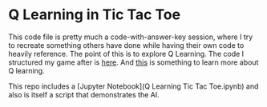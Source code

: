 # Q Learning in Tic Tac Toe

This code file is pretty much a code-with-answer-key session, where I try to recreate something others have done while having their own code to heavily reference. The point of this is to explore Q Learning. The code I structured my game after is [here](https://www.kaggle.com/slobo777/tic-tac-toe-agent-using-q-learning). And [this](https://medium.freecodecamp.org/diving-deeper-into-reinforcement-learning-with-q-learning-c18d0db58efe) is something to learn more about Q learning. 

This repo includes a [Jupyter Notebook](Q Learning Tic Tac Toe.ipynb) and also is itself a script that demonstrates the AI. 
